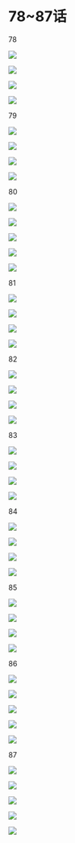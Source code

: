 # 78~87话

78

![](./hgnqmh/77-1.jpg)

![](./hgnqmh/77-2.jpg)

![](./hgnqmh/77-3.jpg)

![](./hgnqmh/77-4.jpg)

79

![](./hgnqmh/79-1.jpg)

![](./hgnqmh/79-2.jpg)

![](./hgnqmh/79-3.jpg)

![](./hgnqmh/79-4.jpg)

80

![](./hgnqmh/80-1.jpg)

![](./hgnqmh/80-2.jpg)

![](./hgnqmh/80-3.jpg)

![](./hgnqmh/80-4.jpg)

![](./hgnqmh/80-5.jpg)

81

![](./hgnqmh/81-1.jpg)

![](./hgnqmh/81-2.jpg)

![](./hgnqmh/81-3.jpg)

![](./hgnqmh/81-4.jpg)

82

![](./hgnqmh/82-1.jpg)

![](./hgnqmh/82-2.jpg)

![](./hgnqmh/82-3.jpg)

![](./hgnqmh/82-4.jpg)

83

![](./hgnqmh/83-1.jpg)

![](./hgnqmh/83-2.jpg)

![](./hgnqmh/83-3.jpg)

![](./hgnqmh/83-4.jpg)

84

![](./hgnqmh/84-1.jpg)

![](./hgnqmh/84-2.jpg)

![](./hgnqmh/84-3.jpg)

![](./hgnqmh/84-4.jpg)

85

![](./hgnqmh/85-1.jpg)

![](./hgnqmh/85-2.jpg)

![](./hgnqmh/85-3.jpg)

![](./hgnqmh/85-4.jpg)

86

![](./hgnqmh/86-1.jpg)

![](./hgnqmh/86-2.jpg)

![](./hgnqmh/86-3.jpg)

![](./hgnqmh/86-4.jpg)

![](./hgnqmh/86-5.jpg)

87

![](./hgnqmh/87-1.jpg)

![](./hgnqmh/87-2.jpg)

![](./hgnqmh/87-3.jpg)

![](./hgnqmh/87-4.jpg)

![](./hgnqmh/87-5.web.jpg)
